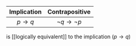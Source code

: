| Implication | Contrapositive | 
| :-: | :-: | 
| $p\rightarrow q$ | $\neg q\rightarrow\neg p$ | 

is [[logically equivalent]] to the implication ($p\rightarrow q$)
